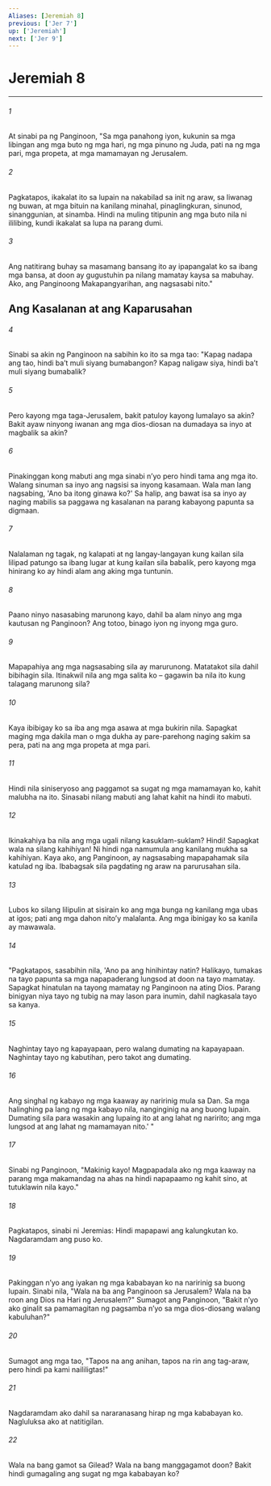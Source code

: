 ```yaml
---
Aliases: [Jeremiah 8]
previous: ['Jer 7']
up: ['Jeremiah']
next: ['Jer 9']
---
```

# Jeremiah 8

***

###### 1
At sinabi pa ng Panginoon, "Sa mga panahong iyon, kukunin sa mga libingan ang mga buto ng mga hari, ng mga pinuno ng Juda, pati na ng mga pari, mga propeta, at mga mamamayan ng Jerusalem. 

###### 2
Pagkatapos, ikakalat ito sa lupain na nakabilad sa init ng araw, sa liwanag ng buwan, at mga bituin na kanilang minahal, pinaglingkuran, sinunod, sinanggunian, at sinamba. Hindi na muling titipunin ang mga buto nila ni ililibing, kundi ikakalat sa lupa na parang dumi. 

###### 3
Ang natitirang buhay sa masamang bansang ito ay ipapangalat ko sa ibang mga bansa, at doon ay gugustuhin pa nilang mamatay kaysa sa mabuhay. Ako, ang Panginoong Makapangyarihan, ang nagsasabi nito." 

## Ang Kasalanan at ang Kaparusahan 

###### 4
Sinabi sa akin ng Panginoon na sabihin ko ito sa mga tao: "Kapag nadapa ang tao, hindi baʼt muli siyang bumabangon? Kapag naligaw siya, hindi baʼt muli siyang bumabalik? 

###### 5
Pero kayong mga taga-Jerusalem, bakit patuloy kayong lumalayo sa akin? Bakit ayaw ninyong iwanan ang mga dios-diosan na dumadaya sa inyo at magbalik sa akin? 

###### 6
Pinakinggan kong mabuti ang mga sinabi nʼyo pero hindi tama ang mga ito. Walang sinuman sa inyo ang nagsisi sa inyong kasamaan. Wala man lang nagsabing, 'Ano ba itong ginawa ko?' Sa halip, ang bawat isa sa inyo ay naging mabilis sa paggawa ng kasalanan na parang kabayong papunta sa digmaan. 

###### 7
Nalalaman ng tagak, ng kalapati at ng langay-langayan kung kailan sila lilipad patungo sa ibang lugar at kung kailan sila babalik, pero kayong mga hinirang ko ay hindi alam ang aking mga tuntunin. 

###### 8
Paano ninyo nasasabing marunong kayo, dahil ba alam ninyo ang mga kautusan ng Panginoon? Ang totoo, binago iyon ng inyong mga guro. 

###### 9
Mapapahiya ang mga nagsasabing sila ay marurunong. Matatakot sila dahil bibihagin sila. Itinakwil nila ang mga salita ko – gagawin ba nila ito kung talagang marunong sila? 

###### 10
Kaya ibibigay ko sa iba ang mga asawa at mga bukirin nila. Sapagkat maging mga dakila man o mga dukha ay pare-parehong naging sakim sa pera, pati na ang mga propeta at mga pari. 

###### 11
Hindi nila siniseryoso ang paggamot sa sugat ng mga mamamayan ko, kahit malubha na ito. Sinasabi nilang mabuti ang lahat kahit na hindi ito mabuti. 

###### 12
Ikinakahiya ba nila ang mga ugali nilang kasuklam-suklam? Hindi! Sapagkat wala na silang kahihiyan! Ni hindi nga namumula ang kanilang mukha sa kahihiyan. Kaya ako, ang Panginoon, ay nagsasabing mapapahamak sila katulad ng iba. Ibabagsak sila pagdating ng araw na parurusahan sila. 

###### 13
Lubos ko silang lilipulin at sisirain ko ang mga bunga ng kanilang mga ubas at igos; pati ang mga dahon nitoʼy malalanta. Ang mga ibinigay ko sa kanila ay mawawala. 

###### 14
"Pagkatapos, sasabihin nila, 'Ano pa ang hinihintay natin? Halikayo, tumakas na tayo papunta sa mga napapaderang lungsod at doon na tayo mamatay. Sapagkat hinatulan na tayong mamatay ng Panginoon na ating Dios. Parang binigyan niya tayo ng tubig na may lason para inumin, dahil nagkasala tayo sa kanya. 

###### 15
Naghintay tayo ng kapayapaan, pero walang dumating na kapayapaan. Naghintay tayo ng kabutihan, pero takot ang dumating. 

###### 16
Ang singhal ng kabayo ng mga kaaway ay naririnig mula sa Dan. Sa mga halinghing pa lang ng mga kabayo nila, nanginginig na ang buong lupain. Dumating sila para wasakin ang lupaing ito at ang lahat ng naririto; ang mga lungsod at ang lahat ng mamamayan nito.' " 

###### 17
Sinabi ng Panginoon, "Makinig kayo! Magpapadala ako ng mga kaaway na parang mga makamandag na ahas na hindi napapaamo ng kahit sino, at tutuklawin nila kayo." 

###### 18
Pagkatapos, sinabi ni Jeremias: Hindi mapapawi ang kalungkutan ko. Nagdaramdam ang puso ko. 

###### 19
Pakinggan nʼyo ang iyakan ng mga kababayan ko na naririnig sa buong lupain. Sinabi nila, "Wala na ba ang Panginoon sa Jerusalem? Wala na ba roon ang Dios na Hari ng Jerusalem?" Sumagot ang Panginoon, "Bakit nʼyo ako ginalit sa pamamagitan ng pagsamba nʼyo sa mga dios-diosang walang kabuluhan?" 

###### 20
Sumagot ang mga tao, "Tapos na ang anihan, tapos na rin ang tag-araw, pero hindi pa kami naililigtas!" 

###### 21
Nagdaramdam ako dahil sa nararanasang hirap ng mga kababayan ko. Nagluluksa ako at natitigilan. 

###### 22
Wala na bang gamot sa Gilead? Wala na bang manggagamot doon? Bakit hindi gumagaling ang sugat ng mga kababayan ko?

